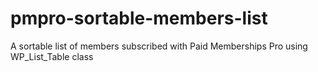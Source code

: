 # pmpro-sortable-members-list
A sortable list of members subscribed with Paid Memberships Pro using WP_List_Table class
